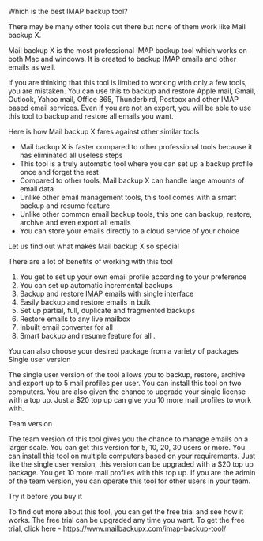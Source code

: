 Which is the best IMAP backup tool?

There may be many other tools out there but none of them work like Mail backup X. 

Mail backup X is the most professional IMAP backup tool which works on both Mac and windows. It is created to backup IMAP emails and other emails as well. 

If you are thinking that this tool is limited to working with only a few tools, you are mistaken. You can use this to backup and restore Apple mail, Gmail, Outlook, Yahoo mail, Office 365, Thunderbird, Postbox and other IMAP based email services. Even if you are not an expert, you will be able to use this tool to backup and restore all emails you want. 

Here is how Mail backup X fares against other similar tools 

-	Mail backup X is faster compared to other professional tools because it has eliminated all useless steps 
-	This tool is a truly automatic tool where you can set up a backup profile once and forget the rest 
-	Compared to other tools, Mail backup X can handle large amounts of email data 
-	Unlike other email management tools, this tool comes with a smart backup and resume feature 
-	Unlike other common email backup tools, this one can backup, restore, archive and even export all emails 
-	You can store your emails directly to a cloud service of your choice 

Let us find out what makes Mail backup X so special 

There are a lot of benefits of working with this tool
1.	You get to set up your own email profile according to your preference 
2.	You can set up automatic incremental backups
3.	Backup and restore IMAP emails with single interface 
4.	Easily backup and restore emails in bulk 
5.	Set up partial, full, duplicate and fragmented backups
6.	Restore emails to any live mailbox 
7.	Inbuilt email converter for all 
8.	Smart backup and resume feature for all 
. 

You can also choose your desired package from a variety of packages 
Single user version 

The single user version of the tool allows you to backup, restore, archive and export up to 5 mail profiles per user. You can install this tool on two computers. You are also given the chance to upgrade your single license with a top up. Just a $20 top up can give you 10 more mail profiles to work with. 

Team version 

The team version of this tool gives you the chance to manage emails on a larger scale. You can get this version for 5, 10, 20, 30 users or more. You can install this tool on multiple computers based on your requirements. Just like the single user version, this version can be upgraded with a $20 top up package. You get 10 more mail profiles with this top up. If you are the admin of the team version, you can operate this tool for other users in your team. 

Try it before you buy it 

To find out more about this tool, you can get the free trial and see how it works. The free trial can be upgraded any time you want. 
To get the free trial, click here - https://www.mailbackupx.com/imap-backup-tool/
